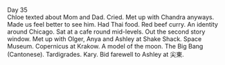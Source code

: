 Day 35  
Chloe texted about Mom and Dad. Cried. Met up with Chandra anyways. Made us feel better to see him. Had Thai food. Red beef curry. An identity around Chicago. Sat at a cafe round mid-levels. Out the second story window. Met up with Olger, Anya and Ashley at Shake Shack. Space Museum. Copernicus at Krakow. A model of the moon. The Big Bang (Cantonese). Tardigrades. Kary. Bid farewell to Ashley at 尖東.
